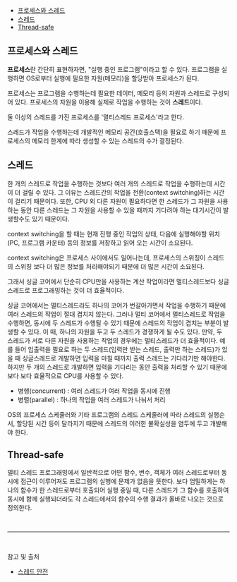 - [프로세스와 스레드](#프로세스와-스레드)
- [스레드](#스레드)
- [Thread-safe](#thread-safe)

## 프로세스와 스레드
**프로세스**란 간단히 표현하자면, "실행 중인 프로그램"이라고 할 수 있다. 프로그램을 실행하면 OS로부터 실행에 필요한 자원(메모리)을 할당받아 프로세스가 된다.

프로세스는 프로그램을 수행하는데 필요한 데이터, 메모리 등의 자원과 스레드로 구성되어 있다. 프로세스의 자원을 이용해 실제로 작업을 수행하는 것이 **스레드**이다.

둘 이상의 스레드를 가진 프로세스를 '멀티스레드 프로세스'라고 한다.

스레드가 작업을 수행하는데 개발적인 메모리 공간(호출스택)을 필요로 하기 때문에 프로세스의 메모리 한계에 따라 생성할 수 있는 스레드의 수가 결정된다.

## 스레드
한 개의 스레드로 작업을 수행하는 것보다 여러 개의 스레드로 작업을 수행하는데 시간이 더 걸릴 수 있다. 그 이유는 스레드간의 작업을 전환(context switching)하는 시간이 걸리기 때문이다. 또한, CPU 외 다른 자원이 필요하다면 한 스레드가 그 자원을 사용하는 동안 다른 스레드는 그 자원을 사용할 수 있을 때까지 기다려야 하는 대기시간이 발생할수도 있기 때문이다.

context switching을 할 때는 현재 진행 중인 작업의 상태, 다음에 실행해야할 위치(PC, 프로그램 카운터) 등의 정보를 저장하고 읽어 오는 시간이 소요된다. 

context switching은 프로세스 사이에서도 일어나는데, 프로세스의 스위칭이 스레드의 스위칭 보다 더 많은 정보를 처리해야되기 때문에 더 많은 시간이 소요된다.

그래서 싱글 코어에서 단순히 CPU만을 사용하는 계산 작업이라면 멀티스레드보다 싱글스레드로 프로그래밍하는 것이 더 효율적이다.

싱글 코어에서는 멀티스레드라도 하나의 코어가 번갈아가면서 작업을 수행하기 때문에 여러 스레드의 작업이 절대 겹치지 않는다. 그러나 멀티 코어에서 멀티스레드로 작업을 수행하면, 동시에 두 스레드가 수행될 수 있기 때문에 스레드의 작업이 겹치는 부분이 발생할 수 있다. 이 때, 하나의 자원을 두고 두 스레드가 경쟁하게 될 수도 있다.
만약, 두 스레드가 서로 다른 자원을 사용하는 작업의 경우에는 멀티스레드가 더 효율적이다. 예를 들어 입출력을 필요로 하는 두 스레드(입력만 받는 스레드, 출력만 하는 스레드)가 있을 때 싱글스레드로 개발하면 입력을 마칠 때까지 출력 스레드는 기다리기만 해야한다. 하지만 두 개의 스레드로 개발하면 입력을 기다리는 동안 출력을 처리할 수 있기 때문에 보다 보다 효율적으로 CPU를 사용할 수 있다.

- 병행(concurrent) : 여러 스레드가 여러 작업을 동시에 진행
- 병렬(parallel) : 하나의 작업을 여러 스레드가 나눠서 처리

OS의 프로세스 스케줄러와 기타 프로그램의 스레드 스케줄러에 따라 스레드의 실행순서, 할당된 시간 등이 달라지기 때문에 스레드의 이러한 불확실성을 염두에 두고 개발해야 한다.

## Thread-safe
멀티 스레드 프로그래밍에서 일반적으로 어떤 함수, 변수, 객체가 여러 스레드로부터 동시에 접근이 이루어져도 프로그램의 실행에 문제가 없음을 뜻한다. 보다 엄밀하게는 하나의 함수가 한 스레드로부터 호출되어 실행 중일 때, 다른 스레드가 그 함수를 호출하여 동시에 함께 실행되더라도 각 스레드에서의 함수의 수행 결과가 올바로 나오는 것으로 정의한다.

<br/>

---

<br/>

참고 및 출처
- [스레드 안전](https://ko.wikipedia.org/wiki/%EC%8A%A4%EB%A0%88%EB%93%9C_%EC%95%88%EC%A0%84)
